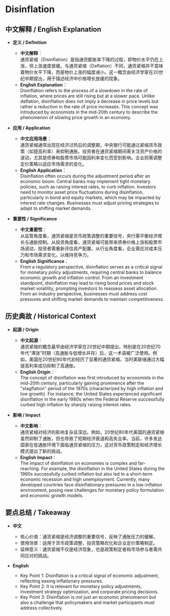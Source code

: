 # Disinflation

## 中文解释 / English Explanation

* **定义 / Definition**  
  - **中文解释**：  
    通货紧缩（Disinflation）是指通货膨胀率下降的过程，即物价水平仍在上涨，但上涨速度放缓。与通货紧缩（Deflation）不同，通货紧缩并不意味着物价水平下降，而是物价上涨的幅度减小。这一概念由经济学家在20世纪中期提出，用于描述经济中价格增长放缓的现象。  
  - **English Explanation**：  
    Disinflation refers to the process of a slowdown in the rate of inflation, where prices are still rising but at a slower pace. Unlike deflation, disinflation does not imply a decrease in price levels but rather a reduction in the rate of price increases. This concept was introduced by economists in the mid-20th century to describe the phenomenon of slowing price growth in an economy.

* **应用 / Application**  
  - **中文应用场景**：  
    通货紧缩通常出现在经济过热后的调整期，中央银行可能通过紧缩货币政策（如提高利率）来抑制通胀。投资者在通货紧缩期间需关注资产价格的波动，尤其是债券和股票市场可能因利率变化而受到影响。企业则需调整定价策略以适应市场需求的变化。  
  - **English Application**：  
    Disinflation often occurs during the adjustment period after an economic boom. Central banks may implement tight monetary policies, such as raising interest rates, to curb inflation. Investors need to monitor asset price fluctuations during disinflation, particularly in bond and equity markets, which may be impacted by interest rate changes. Businesses must adjust pricing strategies to adapt to shifting market demands.

* **重要性 / Significance**  
  - **中文重要性**：  
    从监管角度看，通货紧缩是货币政策调整的重要信号，央行需平衡经济增长与通胀控制。从投资角度看，通货紧缩可能带来债券价格上涨和股票市场波动，投资者需重新评估资产配置。从行业角度看，企业需应对成本压力和市场需求变化，以维持竞争力。  
  - **English Significance**：  
    From a regulatory perspective, disinflation serves as a critical signal for monetary policy adjustments, requiring central banks to balance economic growth and inflation control. From an investment standpoint, disinflation may lead to rising bond prices and stock market volatility, prompting investors to reassess asset allocation. From an industry perspective, businesses must address cost pressures and shifting market demands to maintain competitiveness.

## 历史典故 / Historical Context

* **起源 / Origin**  
  - **中文起源**：  
    通货紧缩的概念最早由经济学家在20世纪中期提出，特别是在20世纪70年代“滞涨”时期（高通胀与低增长并存）后，这一术语被广泛使用。例如，美国在20世纪80年代初经历了显著的通货紧缩，当时美联储通过大幅提高利率成功抑制了高通胀。  
  - **English Origin**：  
    The concept of disinflation was first introduced by economists in the mid-20th century, particularly gaining prominence after the "stagflation" period of the 1970s (characterized by high inflation and low growth). For instance, the United States experienced significant disinflation in the early 1980s when the Federal Reserve successfully curbed high inflation by sharply raising interest rates.

* **影响 / Impact**  
  - **中文影响**：  
    通货紧缩对经济的影响复杂且深远。例如，20世纪80年代美国的通货紧缩虽然抑制了通胀，但也导致了短期经济衰退和高失业率。当前，许多发达国家在低通胀环境下面临通货紧缩的压力，这对货币政策制定和经济增长模式提出了新的挑战。  
  - **English Impact**：  
    The impact of disinflation on economies is complex and far-reaching. For example, the disinflation in the United States during the 1980s successfully curbed inflation but also led to a short-term economic recession and high unemployment. Currently, many developed countries face disinflationary pressures in a low-inflation environment, posing new challenges for monetary policy formulation and economic growth models.

## 要点总结 / Takeaway

* **中文**  
  - 核心价值：通货紧缩是经济调整的重要信号，反映了通胀压力的缓解。  
  - 使用场景：适用于货币政策调整、投资策略优化和企业定价策略制定。  
  - 延伸意义：通货紧缩不仅是经济现象，也是政策制定者和市场参与者需共同应对的挑战。  

* **English**  
  - Key Point 1: Disinflation is a critical signal of economic adjustment, reflecting easing inflationary pressures.  
  - Key Point 2: It is relevant for monetary policy adjustments, investment strategy optimization, and corporate pricing decisions.  
  - Key Point 3: Disinflation is not just an economic phenomenon but also a challenge that policymakers and market participants must address collectively.